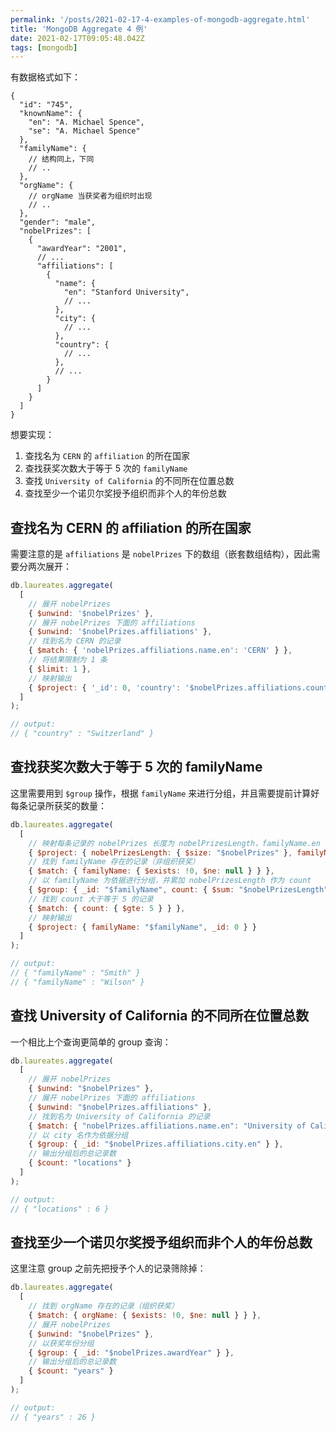 ```yaml
---
permalink: '/posts/2021-02-17-4-examples-of-mongodb-aggregate.html'
title: 'MongoDB Aggregate 4 例'
date: 2021-02-17T09:05:48.042Z
tags: [mongodb]
---
```


有数据格式如下：

```json5
{
  "id": "745",
  "knownName": {
    "en": "A. Michael Spence",
    "se": "A. Michael Spence"
  },
  "familyName": {
    // 结构同上，下同
    // ..
  },
  "orgName": {
    // orgName 当获奖者为组织时出现
    // ..
  },
  "gender": "male",
  "nobelPrizes": [
    {
      "awardYear": "2001",
      // ...
      "affiliations": [
        {
          "name": {
            "en": "Stanford University",
            // ...
          },
          "city": {
            // ...
          },
          "country": {
            // ...
          },
          // ...
        }
      ]
    }
  ]
}
```

想要实现：

1. 查找名为 `CERN` 的 `affiliation` 的所在国家
2. 查找获奖次数大于等于 5 次的 `familyName`
3. 查找 `University of California` 的不同所在位置总数
4. 查找至少一个诺贝尔奖授予组织而非个人的年份总数


<!-- more -->

## 查找名为 CERN 的 affiliation 的所在国家

需要注意的是 `affiliations` 是 `nobelPrizes` 下的数组（嵌套数组结构），因此需要分两次展开：

```javascript
db.laureates.aggregate(
  [
    // 展开 nobelPrizes
    { $unwind: '$nobelPrizes' },
    // 展开 nobelPrizes 下面的 affiliations
    { $unwind: '$nobelPrizes.affiliations' },
    // 找到名为 CERN 的记录
    { $match: { 'nobelPrizes.affiliations.name.en': 'CERN' } },
    // 将结果限制为 1 条
    { $limit: 1 },
    // 映射输出
    { $project: { '_id': 0, 'country': '$nobelPrizes.affiliations.country.en' } }
  ]
);

// output:
// { "country" : "Switzerland" }
```

## 查找获奖次数大于等于 5 次的 familyName

这里需要用到 `$group` 操作，根据 `familyName` 来进行分组，并且需要提前计算好每条记录所获奖的数量：

```javascript
db.laureates.aggregate(
  [
    // 映射每条记录的 nobelPrizes 长度为 nobelPrizesLength，familyName.en 为 familyName
    { $project: { nobelPrizesLength: { $size: "$nobelPrizes" }, familyName: "$familyName.en" } },
    // 找到 familyName 存在的记录（非组织获奖）
    { $match: { familyName: { $exists: !0, $ne: null } } },
    // 以 familyName 为依据进行分组，并累加 nobelPrizesLength 作为 count
    { $group: { _id: "$familyName", count: { $sum: "$nobelPrizesLength" }, familyName: { $first: "$familyName" } } },
    // 找到 count 大于等于 5 的记录
    { $match: { count: { $gte: 5 } } },
    // 映射输出
    { $project: { familyName: "$familyName", _id: 0 } }
  ]
);

// output:
// { "familyName" : "Smith" }
// { "familyName" : "Wilson" }
```

## 查找 University of California 的不同所在位置总数

一个相比上个查询更简单的 group 查询：

```javascript
db.laureates.aggregate(
  [
    // 展开 nobelPrizes
    { $unwind: "$nobelPrizes" },
    // 展开 nobelPrizes 下面的 affiliations
    { $unwind: "$nobelPrizes.affiliations" },
    // 找到名为 University of California 的记录
    { $match: { "nobelPrizes.affiliations.name.en": "University of California" } },
    // 以 city 名作为依据分组
    { $group: { _id: "$nobelPrizes.affiliations.city.en" } },
    // 输出分组后的总记录数
    { $count: "locations" }
  ]
);

// output:
// { "locations" : 6 }
```

## 查找至少一个诺贝尔奖授予组织而非个人的年份总数

这里注意 group 之前先把授予个人的记录筛除掉：

```javascript
db.laureates.aggregate(
  [
    // 找到 orgName 存在的记录（组织获奖）
    { $match: { orgName: { $exists: !0, $ne: null } } },
    // 展开 nobelPrizes
    { $unwind: "$nobelPrizes" },
    // 以获奖年份分组
    { $group: { _id: "$nobelPrizes.awardYear" } },
    // 输出分组后的总记录数
    { $count: "years" }
  ]
);

// output:
// { "years" : 26 }
```